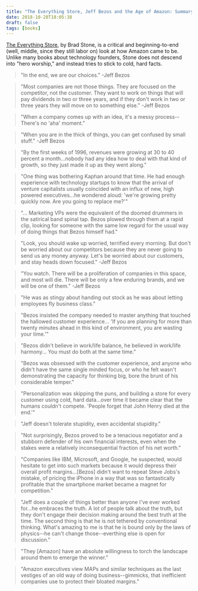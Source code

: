```yaml
---
title: "The Everything Store, Jeff Bezos and the Age of Amazon: Summary In Quotes"
date: 2018-10-28T18:05:38
draft: false
tags: [books]
---
```


[The Everything Store](https://www.amazon.com/Everything-Store-Jeff-Bezos-Amazon/dp/0316219282/ref=tmm_pap_swatch_0?_encoding=UTF8&amp;qid=1541261148&amp;sr=8-1-spons), by Brad Stone, is a critical and beginning-to-end (well, middle, since they still labor on) look at how Amazon came to be. Unlike many books about technology founders, Stone does not descend into "hero worship," and instead tries to stick to cold, hard facts.

> "In the end, we are our choices." -Jeff Bezos

> "Most companies are not those things. They are focused on the competitor, not the customer. They want to work on things that will pay dividends in two or three years, and if they don't work in two or three years they will move on to something else." -Jeff Bezos

> "When a company comes up with an idea, it's a messy process--There's no 'aha' moment."

> "When you are in the thick of things, you can get confused by small stuff." -Jeff Bezos

> "By the first weeks of 1996, revenues were growing at 30 to 40 percent a month...nobody had any idea how to deal with that kind of growth, so they just made it up as they went along."

> "One thing was bothering Kaphan around that time. He had enough experience with technology startups to know that the arrival of venture capitalists usually coincided with an influx of new, high powered executives...he wondered aloud: 'we're growing pretty quickly now. Are you going to replace me?'"

> "... Marketing VPs were the equivalent of the doomed drummers in the satirical band spinal tap. Bezos plowed through them at a rapid clip, looking for someone with the same low regard for the usual way of doing things that Bezos himself had."

> "Look, you should wake up worried, terrified every morning. But don't be worried about our competitors because they are never going to send us any money anyway. Let's be worried about our customers, and stay heads down focused." -Jeff Bezos

> "You watch. There will be a proliferation of companies in this space, and most will die. There will be only a few enduring brands, and we will be one of them." -Jeff Bezos

> "He was as stingy about handing out stock as he was about letting employees fly business class."

> "Bezos insisted the company needed to master anything that touched the hallowed customer experience... 'If you are planning for more than twenty minutes ahead in this kind of environment, you are wasting your time.'"

> "Bezos didn't believe in work/life balance, he believed in work/life harmony... You must do both at the same time."

> "Bezos was obsessed with the customer experience, and anyone who didn't have the same single minded focus, or who he felt wasn't demonstrating the capacity for thinking big, bore the brunt of his considerable temper."

> "Personalization was skipping the puns, and building a store for every customer using cold, hard data...over time it became clear that the humans couldn't compete. 'People forget that John Henry died at the end.'"

> "Jeff doesn't tolerate stupidity, even accidental stupidity."

> "Not surprisingly, Bezos proved to be a tenacious negotiator and a stubborn defender of his own financial interests, even when the stakes were a relatively inconsequential fraction of his net worth."

> "Companies like IBM, Microsoft, and Google, he suspected, would hesitate to get into such markets because it would depress their overall profit margins...\[Bezos\] didn't want to repeat Steve Jobs's mistake, of pricing the iPhone in a way that was so fantastically profitable that the smartphone market became a magnet for competition."

> "Jeff does a couple of things better than anyone I've ever worked for...he embraces the truth. A lot of people talk about the truth, but they don't engage their decision making around the best truth at the time. The second thing is that he is not tethered by conventional thinking. What's amazing to me is that he is bound only by the laws of physics--he can't change those--everthing else is open for discussion."

> "They \[Amazon\] have an absolute willingness to torch the landscape around them to emerge the winner."

> "Amazon executives view MAPs and similar techniques as the last vestiges of an old way of doing business--gimmicks, that inefficient companies use to protect their bloated margins."
